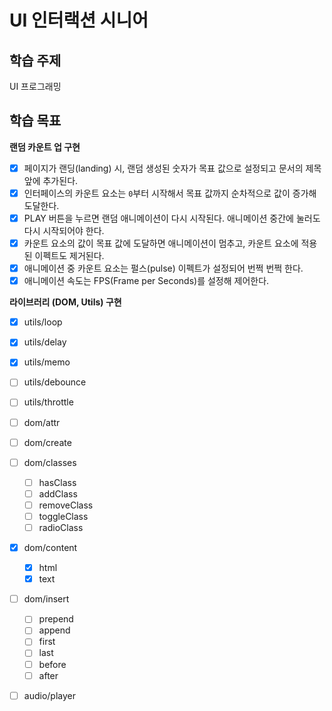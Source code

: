 # UI 인터랙션 시니어

## 학습 주제

UI 프로그래밍

## 학습 목표

**랜덤 카운트 업 구현**

- [x] 페이지가 랜딩(landing) 시, 랜덤 생성된 숫자가 목표 값으로 설정되고 문서의 제목 앞에 추가된다.
- [x] 인터페이스의 카운트 요소는 `0`부터 시작해서 목표 값까지 순차적으로 값이 증가해 도달한다.
- [x] PLAY 버튼을 누르면 랜덤 애니메이션이 다시 시작된다. 애니메이션 중간에 눌러도 다시 시작되어야 한다.
- [x] 카운트 요소의 값이 목표 값에 도달하면 애니메이션이 멈추고, 카운트 요소에 적용된 이펙트도 제거된다.
- [x] 애니메이션 중 카운트 요소는 펄스(pulse) 이펙트가 설정되어 번쩍 번쩍 한다.
- [x] 애니메이션 속도는 FPS(Frame per Seconds)를 설정해 제어한다.

**라이브러리 (DOM, Utils) 구현**

- [x] utils/loop
- [x] utils/delay
- [x] utils/memo
- [ ] utils/debounce
- [ ] utils/throttle

- [ ] dom/attr
- [ ] dom/create
- [ ] dom/classes
  - [ ] hasClass
  - [ ] addClass
  - [ ] removeClass
  - [ ] toggleClass
  - [ ] radioClass
- [x] dom/content
  - [x] html
  - [x] text
- [ ] dom/insert

  - [ ] prepend
  - [ ] append
  - [ ] first
  - [ ] last
  - [ ] before
  - [ ] after

- [ ] audio/player
